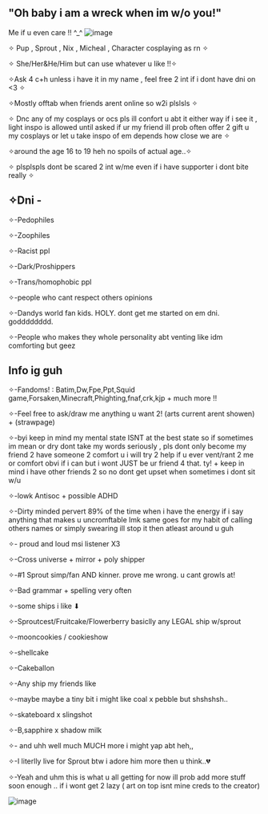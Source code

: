## "Oh baby i am a wreck when im w/o you!"


Me if u even care !! ^_^
![image](https://github.com/user-attachments/assets/26864dbc-0417-415e-87d4-d0082e7f5b8e)






✧ Pup , Sprout , Nix , Micheal , Character cosplaying as rn ✧

✧ She/Her&He/Him but can use whatever u like !!✧

✧Ask 4 c+h unless i have it in my name , feel free 2 int if i dont have dni on <3 ✧

✧Mostly offtab when friends arent online so w2i plslsls ✧

✧ Dnc any of my cosplays or ocs pls ill confort u abt it either way if i see it , light inspo is allowed until asked if ur my friend ill prob often offer 2 gift u my cosplays or let u take inspo of em depends how close we are ✧

✧around the age 16 to 19 heh no spoils of actual age..✧

✧ plsplspls dont be scared 2 int w/me even if i have supporter i dont bite really ✧

## ✧Dni -

✧-Pedophiles

✧-Zoophiles

✧-Racist ppl

✧-Dark/Proshippers

✧-Trans/homophobic ppl

✧-people who cant respect others opinions

✧-Dandys world fan kids. HOLY. dont get me started on em dni. godddddddd.

✧-People who makes they whole personality abt venting like idm comforting but geez

## Info ig guh

✧-Fandoms! : Batim,Dw,Fpe,Ppt,Squid game,Forsaken,Minecraft,Phighting,fnaf,crk,kjp + much more !!

✧-Feel free to ask/draw me anything u want 2! (arts current arent showen)  + (strawpage)

✧-byi keep in mind my mental state ISNT at the best state so if sometimes im mean or dry dont take my words seriously , pls dont only become my friend 2 have someone 2 comfort u i will try 2 help if u ever vent/rant 2 me or comfort obvi if i can but i wont JUST be ur friend 4 that. ty! + keep in mind i have other friends 2 so no dont get upset when sometimes i dont sit w/u

✧-lowk Antisoc + possible ADHD

✧-Dirty minded pervert 89% of the time when i have the energy if i say anything that makes u uncromftable lmk same goes for my habit of calling others names or simply swearing ill stop it then atleast around u guh

✧- proud and loud msi listener X3

✧-Cross universe + mirror + poly shipper

✧-#1 Sprout simp/fan AND kinner. prove me wrong. u cant growls at!

✧-Bad grammar + spelling very often

✧-some ships i like ⬇

✧-Sproutcest/Fruitcake/Flowerberry basiclly any LEGAL ship w/sprout 

✧-mooncookies / cookieshow

✧-shellcake

✧-Cakeballon

✧-Any ship my friends like

✧-maybe maybe a tiny bit i might like coal x pebble but shshshsh..

✧-skateboard x slingshot

✧-B,sapphire x shadow milk 

✧- and uhh well much MUCH more i might yap abt heh,,

✧-I literlly live for Sprout btw i adore him more then u think..💔






✧-Yeah and uhm this is what u all getting for now ill prob add more stuff soon enough .. if i wont get 2 lazy ( art on top isnt mine creds to the creator)

![image](https://github.com/user-attachments/assets/b90b59b9-5c91-4c6d-8fba-899d0f813d7d)







































